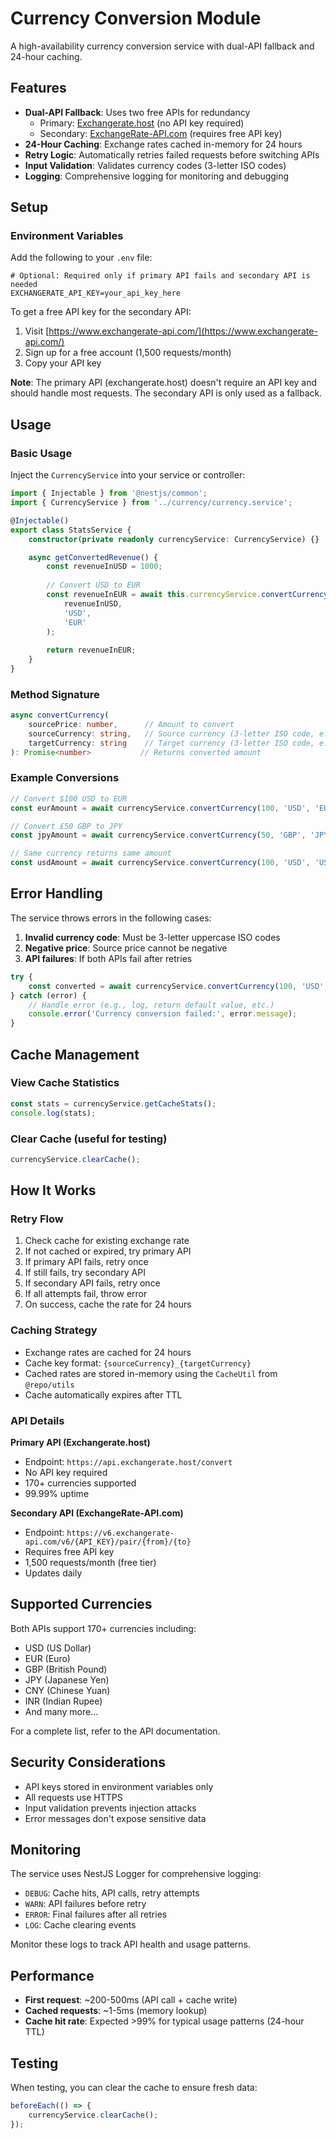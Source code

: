 # Currency Conversion Module

A high-availability currency conversion service with dual-API fallback and 24-hour caching.

## Features

- **Dual-API Fallback**: Uses two free APIs for redundancy
  - Primary: [Exchangerate.host](https://exchangerate.host/) (no API key required)
  - Secondary: [ExchangeRate-API.com](https://www.exchangerate-api.com/) (requires free API key)
- **24-Hour Caching**: Exchange rates cached in-memory for 24 hours
- **Retry Logic**: Automatically retries failed requests before switching APIs
- **Input Validation**: Validates currency codes (3-letter ISO codes)
- **Logging**: Comprehensive logging for monitoring and debugging

## Setup

### Environment Variables

Add the following to your `.env` file:

```env
# Optional: Required only if primary API fails and secondary API is needed
EXCHANGERATE_API_KEY=your_api_key_here
```

To get a free API key for the secondary API:
1. Visit [https://www.exchangerate-api.com/](https://www.exchangerate-api.com/)
2. Sign up for a free account (1,500 requests/month)
3. Copy your API key

**Note**: The primary API (exchangerate.host) doesn't require an API key and should handle most requests. The secondary API is only used as a fallback.

## Usage

### Basic Usage

Inject the `CurrencyService` into your service or controller:

```typescript
import { Injectable } from '@nestjs/common';
import { CurrencyService } from '../currency/currency.service';

@Injectable()
export class StatsService {
    constructor(private readonly currencyService: CurrencyService) {}

    async getConvertedRevenue() {
        const revenueInUSD = 1000;
        
        // Convert USD to EUR
        const revenueInEUR = await this.currencyService.convertCurrency(
            revenueInUSD,
            'USD',
            'EUR'
        );
        
        return revenueInEUR;
    }
}
```

### Method Signature

```typescript
async convertCurrency(
    sourcePrice: number,      // Amount to convert
    sourceCurrency: string,   // Source currency (3-letter ISO code, e.g., 'USD')
    targetCurrency: string    // Target currency (3-letter ISO code, e.g., 'EUR')
): Promise<number>           // Returns converted amount
```

### Example Conversions

```typescript
// Convert $100 USD to EUR
const eurAmount = await currencyService.convertCurrency(100, 'USD', 'EUR');

// Convert £50 GBP to JPY
const jpyAmount = await currencyService.convertCurrency(50, 'GBP', 'JPY');

// Same currency returns same amount
const usdAmount = await currencyService.convertCurrency(100, 'USD', 'USD'); // Returns 100
```

## Error Handling

The service throws errors in the following cases:

1. **Invalid currency code**: Must be 3-letter uppercase ISO codes
2. **Negative price**: Source price cannot be negative
3. **API failures**: If both APIs fail after retries

```typescript
try {
    const converted = await currencyService.convertCurrency(100, 'USD', 'EUR');
} catch (error) {
    // Handle error (e.g., log, return default value, etc.)
    console.error('Currency conversion failed:', error.message);
}
```

## Cache Management

### View Cache Statistics

```typescript
const stats = currencyService.getCacheStats();
console.log(stats);
```

### Clear Cache (useful for testing)

```typescript
currencyService.clearCache();
```

## How It Works

### Retry Flow

1. Check cache for existing exchange rate
2. If not cached or expired, try primary API
3. If primary API fails, retry once
4. If still fails, try secondary API
5. If secondary API fails, retry once
6. If all attempts fail, throw error
7. On success, cache the rate for 24 hours

### Caching Strategy

- Exchange rates are cached for 24 hours
- Cache key format: `{sourceCurrency}_{targetCurrency}`
- Cached rates are stored in-memory using the `CacheUtil` from `@repo/utils`
- Cache automatically expires after TTL

### API Details

**Primary API (Exchangerate.host)**
- Endpoint: `https://api.exchangerate.host/convert`
- No API key required
- 170+ currencies supported
- 99.99% uptime

**Secondary API (ExchangeRate-API.com)**
- Endpoint: `https://v6.exchangerate-api.com/v6/{API_KEY}/pair/{from}/{to}`
- Requires free API key
- 1,500 requests/month (free tier)
- Updates daily

## Supported Currencies

Both APIs support 170+ currencies including:
- USD (US Dollar)
- EUR (Euro)
- GBP (British Pound)
- JPY (Japanese Yen)
- CNY (Chinese Yuan)
- INR (Indian Rupee)
- And many more...

For a complete list, refer to the API documentation.

## Security Considerations

- API keys stored in environment variables only
- All requests use HTTPS
- Input validation prevents injection attacks
- Error messages don't expose sensitive data

## Monitoring

The service uses NestJS Logger for comprehensive logging:

- `DEBUG`: Cache hits, API calls, retry attempts
- `WARN`: API failures before retry
- `ERROR`: Final failures after all retries
- `LOG`: Cache clearing events

Monitor these logs to track API health and usage patterns.

## Performance

- **First request**: ~200-500ms (API call + cache write)
- **Cached requests**: ~1-5ms (memory lookup)
- **Cache hit rate**: Expected >99% for typical usage patterns (24-hour TTL)

## Testing

When testing, you can clear the cache to ensure fresh data:

```typescript
beforeEach(() => {
    currencyService.clearCache();
});
```